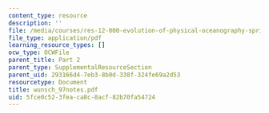 ```yaml
---
content_type: resource
description: ''
file: /media/courses/res-12-000-evolution-of-physical-oceanography-spring-2007/5fce0c523feaca8c8acf82b70fa54724_wunsch_97notes.pdf
file_type: application/pdf
learning_resource_types: []
ocw_type: OCWFile
parent_title: Part 2
parent_type: SupplementalResourceSection
parent_uid: 293166d4-7eb3-8b0d-338f-324fe69a2d53
resourcetype: Document
title: wunsch_97notes.pdf
uid: 5fce0c52-3fea-ca8c-8acf-82b70fa54724
---
```


